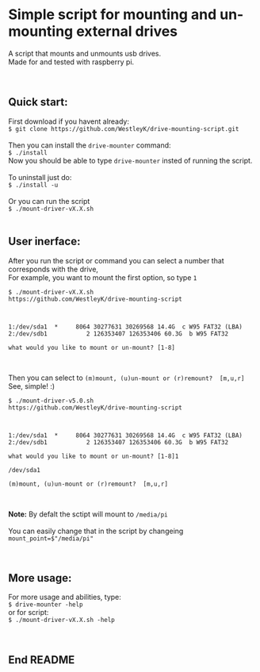 
# Simple script for mounting and un-mounting external drives

A script that mounts and unmounts usb drives. <br>
Made for and tested with raspberry pi. <br>

<br>

## Quick start:

First download if you havent already: <br>
`$ git clone https://github.com/WestleyK/drive-mounting-script.git` <br>
<br>
Then you can install the `drive-mounter` command: <br>
`$ ./install` <br>
Now you should be able to type `drive-mounter` insted of running the script. <br>
<br>
To uninstall just do: <br>
`$ ./install -u` <br>
<br>
Or you can run the script <br>
`$ ./mount-driver-vX.X.sh` <br>	
<br>

## User inerface:

After you run the script or command you can select a number that corresponds with the drive, <br>
For example, you want to mount the first option, so type `1` <br>
  
```
$ ./mount-driver-vX.X.sh 
https://github.com/WestleyK/drive-mounting-script



1:/dev/sda1  *     8064 30277631 30269568 14.4G  c W95 FAT32 (LBA)
2:/dev/sdb1           2 126353407 126353406 60.3G  b W95 FAT32

what would you like to mount or un-mount? [1-8]
```
<br>

Then you can select to `(m)mount, (u)un-mount or (r)remount?  [m,u,r]` <br>
See, simple! :)  

```
$ ./mount-driver-v5.0.sh 
https://github.com/WestleyK/drive-mounting-script



1:/dev/sda1  *     8064 30277631 30269568 14.4G  c W95 FAT32 (LBA)
2:/dev/sdb1           2 126353407 126353406 60.3G  b W95 FAT32

what would you like to mount or un-mount? [1-8]1

/dev/sda1

(m)mount, (u)un-mount or (r)remount?  [m,u,r]
```

<br>

**Note:** By defalt the sctipt will mount to `/media/pi` <br>	
You can easily change that in the script by changeing `mount_point=$"/media/pi"` <br>

<br>


## More usage:

For more usage and abilities, type: <br>
`$ drive-mounter -help` <br>
or for script: <br>
`$ ./mount-driver-vX.X.sh -help` <br>

<br>




## End README

<br>



